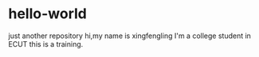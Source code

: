 # hello-world
just another repository
hi,my name is xingfengling
I'm a college student in ECUT
this is a training.

